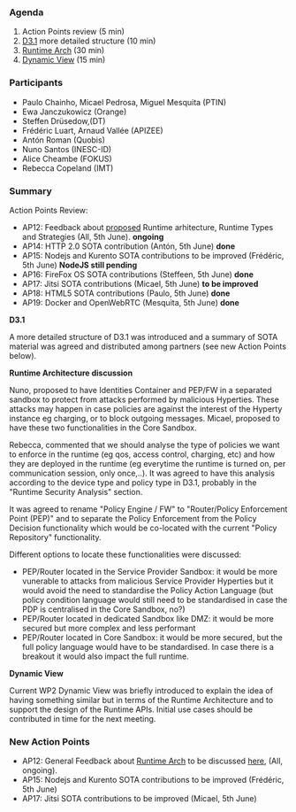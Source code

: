 ### Agenda

1. Action Points review (5 min)
1. [D3.1](../deliverables/D3.1-Hyperty-Runtime-and-Hyperty-Messaging-Node-Specification.md) more detailed structure (10 min)
1. [Runtime Arch](../specs/runtime/runtime-architecture.md) (30 min)
1. [Dynamic View](https://github.com/reTHINK-project/architecture/tree/master/docs/dynamic-view) (15 min)

### Participants

* Paulo Chainho, Micael Pedrosa, Miguel Mesquita  (PTIN)
* Ewa Janczukowicz (Orange)
* Steffen Drüsedow,(DT)
* Frédéric Luart, Arnaud Vallée (APIZEE)
* Antón Roman (Quobis)
* Nuno Santos (INESC-ID)
* Alice Cheambe (FOKUS)
* Rebecca Copeland (IMT)

### Summary

Action Points Review:
* AP12: Feedback about [proposed](https://github.com/reTHINK-project/core-framework/blob/master/docs/specs/runtime.md) Runtime arhitecture, Runtime Types and Strategies (All, 5th June). **ongoing**
* AP14: HTTP 2.0 SOTA contribution (Antón, 5th June) **done**
* AP15: Nodejs and Kurento SOTA contributions to be improved (Frédéric, 5th June) **NodeJS still pending**
* AP16: FireFox OS SOTA contributions (Steffeen, 5th June) **done**
* AP17: Jitsi SOTA contributions (Micael, 5th June) **to be improved**
* AP18: HTML5 SOTA contributions (Paulo, 5th June) **done**
* AP19: Docker and OpenWebRTC (Mesquita, 5th June) **done**

**D3.1**

A more detailed structure of D3.1 was introduced and a summary of SOTA material was agreed and distributed among partners (see new Action Points below).

**Runtime Architecture discussion**

Nuno, proposed to have Identities Container and PEP/FW in a separated sandbox to protect from attacks performed by malicious Hyperties. These attacks may happen in case policies are against the interest of the Hyperty instance eg charging, or to block outgoing messages. Micael, proposed to have these two functionalities in the Core Sandbox.

Rebecca, commented that we should analyse the type of policies we want to enforce in the runtime (eg qos, access control, charging, etc) and how they are deployed in the runtime (eg everytime the runtime is turned on, per communication session, only once,..). It was agreed to have this analysis according to the device type and policy type in D3.1, probably in the "Runtime Security Analysis" section.

It was agreed to rename "Policy Engine / FW" to "Router/Policy Enforcement Point (PEP)" and to separate the Policy Enforcement  from the Policy Decision functionality which would be co-located with the current "Policy Repository" functionality. 

Different options to locate these functionalities were discussed:
* PEP/Router located in the Service Provider Sandbox: it would be more vunerable to attacks from malicious Service Provider Hyperties but it would avoid the need to standardise the Policy Action Language (but policy condition language would still need to be standardised in case the PDP is centralised in the Core Sandbox, no?)
* PEP/Router located in dedicated Sandbox like DMZ: it would be more secured but more complex and less performant
* PEP/Router located in Core Sandbox: it would be more secured, but the full policy language would have to be standardised. In case there is a breakout it would also impact the full runtime. 

**Dynamic View**

Current WP2 Dynamic View was briefly introduced to explain the idea of having something similar but in terms of the Runtime Architecture and to support the design of the Runtime APIs. Initial use cases should be contributed in time for the next meeting.

### New Action Points

* AP12: General Feedback about [Runtime Arch](../specs/runtime/runtime-architecture.md) to be discussed [here](https://github.com/reTHINK-project/core-framework/issues/41), (All, ongoing).
* AP15: Nodejs and Kurento SOTA contributions to be improved (Frédéric, 5th June)
* AP17: Jitsi SOTA contributions to be improved (Micael, 5th June)

